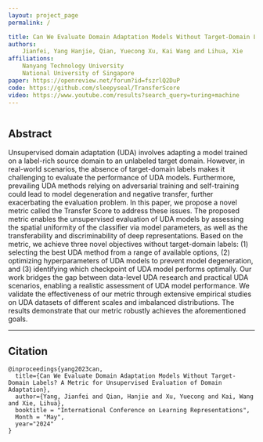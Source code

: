```yaml
---
layout: project_page
permalink: /

title: Can We Evaluate Domain Adaptation Models Without Target-Domain Labels
authors:
    Jianfei, Yang Hanjie, Qian, Yuecong Xu, Kai Wang and Lihua, Xie
affiliations:
    Nanyang Technology University
    National University of Singapore 
paper: https://openreview.net/forum?id=fszrlQ2DuP
code: https://github.com/sleepyseal/TransferScore
video: https://www.youtube.com/results?search_query=turing+machine
---
```


<div class="columns is-centered has-text-centered">
    <div class="column is-four-fifths">
        <h2>Abstract</h2>
        <div class="content has-text-justified">
Unsupervised domain adaptation (UDA) involves adapting a model trained on a label-rich source domain to an unlabeled target domain. However, in real-world scenarios, the absence of target-domain labels makes it challenging to evaluate the performance of UDA models. Furthermore, prevailing UDA methods relying on adversarial training and self-training could lead to model degeneration and negative transfer, further exacerbating the evaluation problem. In this paper, we propose a novel metric called the Transfer Score to address these issues. The proposed metric enables the unsupervised evaluation of UDA models by assessing the spatial uniformity of the classifier via model parameters, as well as the transferability and discriminability of deep representations. Based on the metric, we achieve three novel objectives without target-domain labels: (1) selecting the best UDA method from a range of available options, (2) optimizing hyperparameters of UDA models to prevent model degeneration, and (3) identifying which checkpoint of UDA model performs optimally. Our work bridges the gap between data-level UDA research and practical UDA scenarios, enabling a realistic assessment of UDA model performance. We validate the effectiveness of our metric through extensive empirical studies on UDA datasets of different scales and imbalanced distributions. The results demonstrate that our metric robustly achieves the aforementioned goals.
        </div>
    </div>
</div>

---

## Citation
```
@inproceedings{yang2023can,
  title={Can We Evaluate Domain Adaptation Models Without Target-Domain Labels? A Metric for Unsupervised Evaluation of Domain Adaptation},
  author={Yang, Jianfei and Qian, Hanjie and Xu, Yuecong and Kai, Wang and Xie, Lihua},
  booktitle = "International Conference on Learning Representations",
  Month = "May",
  year="2024"
}
```
